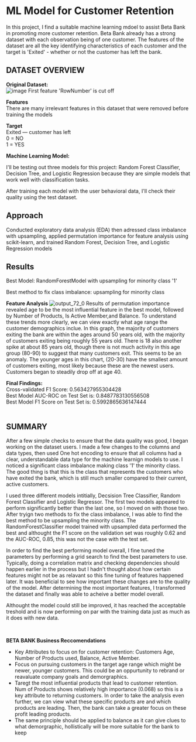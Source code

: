 # ML Model for Customer Retention

In this project, I find a suitable machine learning mdoel to assist Beta Bank in promoting more customer retention. Beta Bank already has a strong dataset with each observation being of one customer. The features of the dataset are all the key identifying characteristics of each customer and the target is 'Exited' - whether or not the customer has left the bank. 

## DATASET OVERVIEW

**Original Dataset:** <br>
![image](https://github.com/user-attachments/assets/911c320f-4e01-4bba-b6e0-8cf696749037)
First feature 'RowNumber' is cut off

**Features** <br>
There are many irrelevant features in this dataset that were removed before training the models

**Target**<br>
Exited — сustomer has left<br> 
0 = NO <br>
1 = YES

**Machine Learning Model:**

I'll be testing out three models for this project: Random Forest Classifier, Decision Tree, and Logistic Regression because they are simple models that work well with classification tasks.

After training each model with the user behavioral data, I'll check their quality using the test dataset.


## Approach 
Conducted exploratory data analysis (EDA) then adressed class imbalance with upsampling, applied permutation importance for feature analysis using scikit-learn, and trained Random Forest, Decision Tree, and Logistic Regression models


## Results <br>
Best Model: RandomForestModel with upsampling for minority class '1' <br>

Best method to fix class imbalance: upsampling for minority class

**Feature Analysis** 
![output_72_0](https://github.com/user-attachments/assets/536747a0-b95b-43dd-81a8-016c2b9db4ba)
Results of permutation importance revealed age to be the most influential feature in the best model, followed by
Number of Products, Is Active Member,and Balance. To understand these trends more clearly, we can view exactly what age range the customer demographics inclue. In this graph, the majority of customers exiting the bank are within the ages
around 50 years old, with the majority of customers exiting being roughly 55 years old. There is
18
also another spike at about 85 years old, though there is not much activity in this age group (80-90)
to suggest that many customers exit. This seems to be an anomaly.
The younger ages in this chart, (20-30) have the smallest amount of customers exiting, most likely
because these are the newest users. Customers began to steadily drop off at age 40.

**Final Findings:** <br>
Cross-validated F1 Score: 0.563427955304428 <br>
Best Model AUC-ROC on Test Set is: 0.8487783130556508 <br>
Best Model F1 Score on Test Set is: 0.5992865636147444 <br>
<br>

## SUMMARY

After a few simple checks to ensure that the data quality was good, I began working on the dataset users. I made a few changes to the columns and data types, then used One hot encoding to ensure that all columns had a clear, understandable data type for the machine learnign models to use. I noticed a significant class imbalance making class '1' the minority class. The good thing is that this is the class that represents the customers who have exited the bank, which is still much smaller compared to their current, active customers. 

I used three different models intitially, Decsision Tree Classifier, Random Forest Classifier and Logistic Regressor. The first two models appeared to perform significantly better than the last one, so I moved on with those two. After tryign two methods to fix the class imbalance, I was able to find the best method to be upsampling the minority class. The RandomForestClassifier model trained with upsampled data performed the best and althought the F1 score on the validation set was roughly 0.62 and the AUC-ROC, 0.85, this was not the case with the test set.

In order to find the best performing model overall, I fine tuned the parameters by performing a grid search to find the best parameters to use. Typically, doing a correlation matrix and checking dependencies should happen earlier in the process but I hadn't thought about how certain features might not be as relavant so this fine tuning of features happened later. It was beneficial to see how important these changes are to the quality of the model. After determining the most important features, I transformed the dataset and finally was able to acheive a better model overall. 

Althought the model could still be improved, it has reached the acceptable treshold and is now performing on par with the training data just as much as it does with new data. 

<br>
    
**BETA BANK Business Reccomendations**  <br>

- Key Attributes to focus on for customer retention: Customers Age, Number of Products used, Balance, Active Member.
- Focus on pursuing customers in the target age range which might be newer, younger customers. This could be an oppurtunity to rebrand or reavaluate company goals and demorgraphics. 
- Taregt the most influential products that lead to customer retention. Num of Products shows relatively high importance (0.068) so this is a key attribute to returning customers. In order to take the analysis even further, we can view what these specific products are and which products are leading. Then, the bank can take a greater focus on these profit leading products.  
- The same principle should be applied to balance as it can give clues to what demorgraphic, hollistically will be more suitable for the bank to keep
